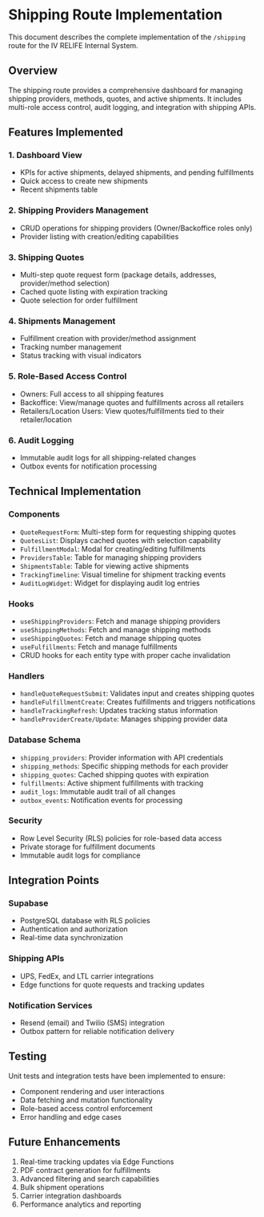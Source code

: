 # Shipping Route Implementation

This document describes the complete implementation of the `/shipping` route for the IV RELIFE Internal System.

## Overview

The shipping route provides a comprehensive dashboard for managing shipping providers, methods, quotes, and active shipments. It includes multi-role access control, audit logging, and integration with shipping APIs.

## Features Implemented

### 1. Dashboard View
- KPIs for active shipments, delayed shipments, and pending fulfillments
- Quick access to create new shipments
- Recent shipments table

### 2. Shipping Providers Management
- CRUD operations for shipping providers (Owner/Backoffice roles only)
- Provider listing with creation/editing capabilities

### 3. Shipping Quotes
- Multi-step quote request form (package details, addresses, provider/method selection)
- Cached quote listing with expiration tracking
- Quote selection for order fulfillment

### 4. Shipments Management
- Fulfillment creation with provider/method assignment
- Tracking number management
- Status tracking with visual indicators

### 5. Role-Based Access Control
- Owners: Full access to all shipping features
- Backoffice: View/manage quotes and fulfillments across all retailers
- Retailers/Location Users: View quotes/fulfillments tied to their retailer/location

### 6. Audit Logging
- Immutable audit logs for all shipping-related changes
- Outbox events for notification processing

## Technical Implementation

### Components
- `QuoteRequestForm`: Multi-step form for requesting shipping quotes
- `QuotesList`: Displays cached quotes with selection capability
- `FulfillmentModal`: Modal for creating/editing fulfillments
- `ProvidersTable`: Table for managing shipping providers
- `ShipmentsTable`: Table for viewing active shipments
- `TrackingTimeline`: Visual timeline for shipment tracking events
- `AuditLogWidget`: Widget for displaying audit log entries

### Hooks
- `useShippingProviders`: Fetch and manage shipping providers
- `useShippingMethods`: Fetch and manage shipping methods
- `useShippingQuotes`: Fetch and manage shipping quotes
- `useFulfillments`: Fetch and manage fulfillments
- CRUD hooks for each entity type with proper cache invalidation

### Handlers
- `handleQuoteRequestSubmit`: Validates input and creates shipping quotes
- `handleFulfillmentCreate`: Creates fulfillments and triggers notifications
- `handleTrackingRefresh`: Updates tracking status information
- `handleProviderCreate/Update`: Manages shipping provider data

### Database Schema
- `shipping_providers`: Provider information with API credentials
- `shipping_methods`: Specific shipping methods for each provider
- `shipping_quotes`: Cached shipping quotes with expiration
- `fulfillments`: Active shipment fulfillments with tracking
- `audit_logs`: Immutable audit trail of all changes
- `outbox_events`: Notification events for processing

### Security
- Row Level Security (RLS) policies for role-based data access
- Private storage for fulfillment documents
- Immutable audit logs for compliance

## Integration Points

### Supabase
- PostgreSQL database with RLS policies
- Authentication and authorization
- Real-time data synchronization

### Shipping APIs
- UPS, FedEx, and LTL carrier integrations
- Edge functions for quote requests and tracking updates

### Notification Services
- Resend (email) and Twilio (SMS) integration
- Outbox pattern for reliable notification delivery

## Testing

Unit tests and integration tests have been implemented to ensure:
- Component rendering and user interactions
- Data fetching and mutation functionality
- Role-based access control enforcement
- Error handling and edge cases

## Future Enhancements

1. Real-time tracking updates via Edge Functions
2. PDF contract generation for fulfillments
3. Advanced filtering and search capabilities
4. Bulk shipment operations
5. Carrier integration dashboards
6. Performance analytics and reporting